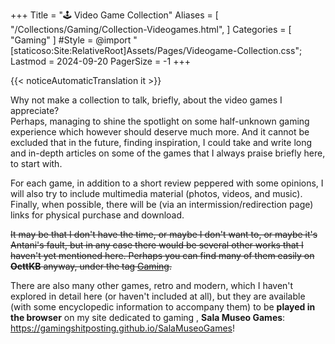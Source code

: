 +++
Title = "🕹️ Video Game Collection"
Aliases = [
  "/Collections/Gaming/Collection-Videogames.html",
]
Categories = [ "Gaming" ]
#Style = @import "[staticoso:Site:RelativeRoot]Assets/Pages/Videogame-Collection.css";
Lastmod = 2024-09-20
PagerSize = -1
+++

{{< noticeAutomaticTranslation it >}}



Why not make a collection to talk, briefly, about the video games I appreciate? <!-- (In alphabetical order) -->  
Perhaps, managing to shine the spotlight on some half-unknown gaming experience which however should deserve much more. And it cannot be excluded that in the future, finding inspiration, I could take and write long and in-depth articles on some of the games that I always praise briefly here, to start with.

For each game, in addition to a short review peppered with some opinions, I will also try to include multimedia material (photos, videos, and music). Finally, when possible, there will be (via an intermission/redirection page) links for physical purchase and download.  
<!--
The external links which are not official but **preceded by a green check** (<span class="twa twa-✅">✅</span>) **have** been personally **verified** by me, both as safe that work - the unmarked ones are not verified, but still point to a known reliable source.
--->

<!-- Small note: The subcategories I have here on the page are not fixed. In fact, I could move some games around, following my subsequent analyzes on them. -->

<!--
## The epics

This is the place for the best titles, **the epic, one-of-a-kind titles**, period. And here, it absolutely doesn't matter whether a given game is popular or not: it only matters how important it is to me.

## Multi-faceted games

There are certain games that - although technically simple and based on immediate concepts, therefore **implementable** and implemented, at a software level, **infinite times** - can certainly be worthy. Indeed, their simplicity can often be an advantage.  
Basically, here we are talking about classic video games for which there are hundreds of different versions written from scratch. Whenever possible, free implementations are preferred in the ranking.

## Secret pearls

There are some games that maybe don't reach the point of being epic for me, and that's okay - but they are still small pearls, maybe even tiny.  
Why should I talk about it? Because maybe they are really unknown, or almost so; and that is a real, real shame.

...nothing written yet!

## The free ones

Below I would like to collect some unique video games that in my opinion deserve - even if they do not win any place in the epic ranking - but which in addition to being beautiful in themselves have the added value of being **free software**.

If you really want to try something from this page, and you don't really know what, I would say to look right in this section, and do the developers the greatest pleasure if your experience has been worthy: participate in the development, or even just do your turn advertising.

## The rest

I prefer to have this subsection to mention games that, although I liked them enough to end up on this page, are a little less important to me, or a little too well known.  
_Titles that have only one of these two characteristics may also be found in sections above._
-->

~~It may be that I don't have the time, or maybe I don't want to, or maybe it's Antani's fault, but in any case there would be several other works that I haven't yet mentioned here. Perhaps you can find many of them easily on **OcttKB** anyway, under the tag [Gaming](https://kb.octt.eu.org/#Gaming).~~

There are also many other games, retro and modern, which I haven't explored in detail here (or haven't included at all), but they are available (with some encyclopedic information to accompany them) to be **played in the browser** on my site dedicated to gaming , **Sala Museo Games**: <https://gamingshitposting.github.io/SalaMuseoGames>!
